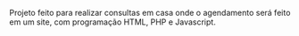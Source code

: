 Projeto feito para realizar consultas em casa onde o agendamento será feito em um site, com programação HTML, PHP e Javascript.
